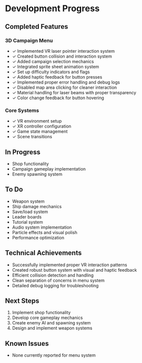# Development Progress

## Completed Features

### 3D Campaign Menu
- ✓ Implemented VR laser pointer interaction system
- ✓ Created button collision and interaction system
- ✓ Added campaign selection mechanics
- ✓ Integrated sprite sheet animation system
- ✓ Set up difficulty indicators and flags
- ✓ Added haptic feedback for button presses
- ✓ Implemented proper error handling and debug logs
- ✓ Disabled map area clicking for cleaner interaction
- ✓ Material handling for laser beams with proper transparency
- ✓ Color change feedback for button hovering

### Core Systems
- ✓ VR environment setup
- ✓ XR controller configuration
- ✓ Game state management
- ✓ Scene transitions

## In Progress
- Shop functionality
- Campaign gameplay implementation
- Enemy spawning system

## To Do
- Weapon system
- Ship damage mechanics
- Save/load system
- Leader boards
- Tutorial system
- Audio system implementation
- Particle effects and visual polish
- Performance optimization

## Technical Achievements
- Successfully implemented proper VR interaction patterns
- Created robust button system with visual and haptic feedback
- Efficient collision detection and handling
- Clean separation of concerns in menu system
- Detailed debug logging for troubleshooting

## Next Steps
1. Implement shop functionality
2. Develop core gameplay mechanics
3. Create enemy AI and spawning system
4. Design and implement weapon systems

## Known Issues
- None currently reported for menu system
